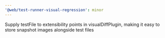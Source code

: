 ```yaml
---
'@web/test-runner-visual-regression': minor
---
```


Supply testFile to extensibility points in visualDiffPlugin, making it easy to store snapshot images alongside test files
